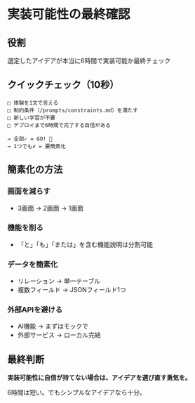 # 実装可能性の最終確認

## 役割
選定したアイデアが本当に6時間で実装可能か最終チェック

## クイックチェック（10秒）

```
□ 体験を1文で言える
□ 制約条件（/prompts/constraints.md）を満たす
□ 新しい学習が不要
□ デプロイまで6時間で完了する自信がある

→ 全部✓ = GO! 🚀
→ 1つでも✗ = 要簡素化
```

## 簡素化の方法

### 画面を減らす
- 3画面 → 2画面 → 1画面

### 機能を削る
- 「と」「も」「または」を含む機能説明は分割可能

### データを簡素化
- リレーション → 単一テーブル
- 複数フィールド → JSONフィールド1つ

### 外部APIを避ける
- AI機能 → まずはモックで
- 外部サービス → ローカル完結

## 最終判断

**実装可能性に自信が持てない場合は、アイデアを選び直す勇気を。**

6時間は短い。でもシンプルなアイデアなら十分。